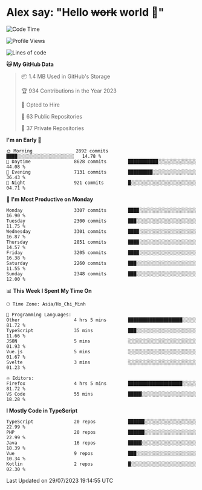 # Alex say: "Hello ~~work~~ world 🐾"

<!--START_SECTION:waka-->
![Code Time](http://img.shields.io/badge/Code%20Time-844%20hrs%206%20mins-blue)

![Profile Views](http://img.shields.io/badge/Profile%20Views-0-blue)

![Lines of code](https://img.shields.io/badge/From%20Hello%20World%20I%27ve%20Written-41.0%20million%20lines%20of%20code-blue)

**🐱 My GitHub Data** 

> 📦 1.4 MB Used in GitHub's Storage 
 > 
> 🏆 934 Contributions in the Year 2023
 > 
> 💼 Opted to Hire
 > 
> 📜 63 Public Repositories 
 > 
> 🔑 37 Private Repositories 
 > 
**I'm an Early 🐤** 

```text
🌞 Morning                2892 commits        ████░░░░░░░░░░░░░░░░░░░░░   14.78 % 
🌆 Daytime                8628 commits        ███████████░░░░░░░░░░░░░░   44.08 % 
🌃 Evening                7131 commits        █████████░░░░░░░░░░░░░░░░   36.43 % 
🌙 Night                  921 commits         █░░░░░░░░░░░░░░░░░░░░░░░░   04.71 % 
```
📅 **I'm Most Productive on Monday** 

```text
Monday                   3307 commits        ████░░░░░░░░░░░░░░░░░░░░░   16.90 % 
Tuesday                  2300 commits        ███░░░░░░░░░░░░░░░░░░░░░░   11.75 % 
Wednesday                3301 commits        ████░░░░░░░░░░░░░░░░░░░░░   16.87 % 
Thursday                 2851 commits        ████░░░░░░░░░░░░░░░░░░░░░   14.57 % 
Friday                   3205 commits        ████░░░░░░░░░░░░░░░░░░░░░   16.38 % 
Saturday                 2260 commits        ███░░░░░░░░░░░░░░░░░░░░░░   11.55 % 
Sunday                   2348 commits        ███░░░░░░░░░░░░░░░░░░░░░░   12.00 % 
```


📊 **This Week I Spent My Time On** 

```text
🕑︎ Time Zone: Asia/Ho_Chi_Minh

💬 Programming Languages: 
Other                    4 hrs 5 mins        ████████████████████░░░░░   81.72 % 
TypeScript               35 mins             ███░░░░░░░░░░░░░░░░░░░░░░   11.66 % 
JSON                     5 mins              ░░░░░░░░░░░░░░░░░░░░░░░░░   01.93 % 
Vue.js                   5 mins              ░░░░░░░░░░░░░░░░░░░░░░░░░   01.67 % 
Svelte                   3 mins              ░░░░░░░░░░░░░░░░░░░░░░░░░   01.23 % 

🔥 Editors: 
Firefox                  4 hrs 5 mins        ████████████████████░░░░░   81.72 % 
VS Code                  55 mins             █████░░░░░░░░░░░░░░░░░░░░   18.28 % 
```

**I Mostly Code in TypeScript** 

```text
TypeScript               20 repos            ██████░░░░░░░░░░░░░░░░░░░   22.99 % 
PHP                      20 repos            ██████░░░░░░░░░░░░░░░░░░░   22.99 % 
Java                     16 repos            █████░░░░░░░░░░░░░░░░░░░░   18.39 % 
Vue                      9 repos             ███░░░░░░░░░░░░░░░░░░░░░░   10.34 % 
Kotlin                   2 repos             █░░░░░░░░░░░░░░░░░░░░░░░░   02.30 % 
```




 Last Updated on 29/07/2023 19:14:55 UTC
<!--END_SECTION:waka-->
